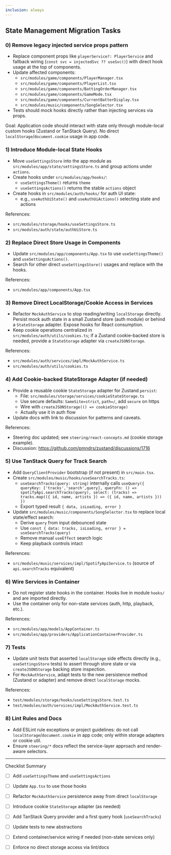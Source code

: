 ```yaml
---
inclusion: always
---
```


## State Management Migration Tasks

### 0) Remove legacy injected service props pattern

- Replace component props like `playerService?: PlayerService` and fallback wiring (`const svc = injectedSvc ?? useSvc()`) with direct hook usage at the top of components.
- Update affected components:
  - `src/modules/game/components/PlayerManager.tsx`
  - `src/modules/game/components/PlayerList.tsx`
  - `src/modules/game/components/BattingOrderManager.tsx`
  - `src/modules/game/components/GameMode.tsx`
  - `src/modules/game/components/CurrentBatterDisplay.tsx`
  - `src/modules/music/components/SongSelector.tsx`
- Tests should mock hooks directly rather than injecting services via props.

Goal: Application code should interact with state only through module-local custom hooks (Zustand or TanStack Query). No direct `localStorage`/`document.cookie` usage in app code.

### 1) Introduce Module-local State Hooks

- Move `useSettingsStore` into the app module as `src/modules/app/state/settingsStore.ts` and group actions under `actions`.
- Create hooks under `src/modules/app/hooks/`:
  - `useSettingsTheme()` returns `theme`
  - `useSettingsActions()` returns the stable `actions` object
- Create hooks in `src/modules/auth/hooks/` for auth UI state:
  - e.g., `useAuthUiState()` and `useAuthUiActions()` selecting state and actions

References:
- `src/modules/storage/hooks/useSettingsStore.ts`
- `src/modules/auth/state/authUiStore.ts`

### 2) Replace Direct Store Usage in Components

- Update `src/modules/app/components/App.tsx` to use `useSettingsTheme()` and `useSettingsActions()`.
- Search for other direct `useSettingsStore()` usages and replace with the hooks.

References:
- `src/modules/app/components/App.tsx`

### 3) Remove Direct LocalStorage/Cookie Access in Services

- Refactor `MockAuthService` to stop reading/writing `localStorage` directly. Persist mock auth state in a small Zustand store (auth module) or behind a `StateStorage` adapter. Expose hooks for React consumption.
- Keep cookie operations centralized in `src/modules/auth/utils/cookies.ts`; if a Zustand cookie-backed store is needed, provide a `StateStorage` adapter via `createJSONStorage`.

References:
- `src/modules/auth/services/impl/MockAuthService.ts`
- `src/modules/auth/utils/cookies.ts`

### 4) Add Cookie-backed StateStorage Adapter (if needed)

- Provide a reusable cookie `StateStorage` adapter for Zustand `persist`:
  - File: `src/modules/storage/services/cookieStateStorage.ts`
  - Use secure defaults: `SameSite=strict`, `path=/`, add `secure` on https
  - Wire with `createJSONStorage(() => cookieStorage)`
  - Actually use it in auth flow
- Update docs with link to discussion for patterns and caveats.

References:
- Steering doc updated; see `steering/react-concepts.md` (cookie storage example).
- Discussion: https://github.com/pmndrs/zustand/discussions/1716

### 5) Use TanStack Query for Track Search

- Add `QueryClientProvider` bootstrap (if not present) in `src/main.tsx`.
- Create `src/modules/music/hooks/useSearchTracks.ts`:
  - `useSearchTracks(query: string)` internally calls `useQuery({ queryKey: ['tracks','search',query], queryFn: () => spotifyApi.searchTracks(query), select: (tracks) => tracks.map(({ id, name, artists }) => ({ id, name, artists })) })`
  - Export typed result `{ data, isLoading, error }`
- Update `src/modules/music/components/SongSelector.tsx` to replace local state/effect search:
  - Derive `query` from input debounced state
  - Use `const { data: tracks, isLoading, error } = useSearchTracks(query)`
  - Remove manual `useEffect` search logic
  - Keep playback controls intact

References:
- `src/modules/music/services/impl/SpotifyApiService.ts` (source of `api.searchTracks` equivalent)

### 6) Wire Services in Container

- Do not register state hooks in the container. Hooks live in module `hooks/` and are imported directly.
- Use the container only for non-state services (auth, http, playback, etc.).

References:
- `src/modules/app/models/AppContainer.ts`
- `src/modules/app/providers/ApplicationContainerProvider.ts`

### 7) Tests

- Update unit tests that asserted `localStorage` side effects directly (e.g., `useSettingsStore` tests) to assert through store state or via `createJSONStorage` backing store inspection.
- For `MockAuthService`, adapt tests to the new persistence method (Zustand or adapter) and remove direct `localStorage` mocks.

References:
- `test/modules/storage/hooks/useSettingsStore.test.ts`
- `test/modules/auth/services/impl/MockAuthService.test.ts`

### 8) Lint Rules and Docs

- Add ESLint rule exceptions or project guidelines: do not call `localStorage`/`document.cookie` in app code; only within storage adapters or cookie util.
- Ensure `steering/*` docs reflect the service-layer approach and render-aware selectors.

---

Checklist Summary

- [ ] Add `useSettingsTheme` and `useSettingsActions`
- [ ] Update `App.tsx` to use those hooks
- [ ] Refactor `MockAuthService` persistence away from direct `localStorage`
- [ ] Introduce cookie `StateStorage` adapter (as needed)
- [ ] Add TanStack Query provider and a first query hook (`useSearchTracks`)
- [ ] Update tests to new abstractions
- [ ] Extend container/service wiring if needed (non-state services only)
- [ ] Enforce no direct storage access via lint/docs


